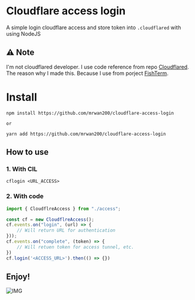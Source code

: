 # Cloudflare access login
A simple login cloudflare access and store token into `.cloudflared` with using NodeJS

## ⚠️ Note
I'm not cloudflared developer. I use code reference from repo [Cloudflared](https://github.com/cloudflare/cloudflared). The reason why I made this. Because I use from porject [FishTerm](https://github.com/mrwan200/fishterm).
# Install
```
npm install https://github.com/mrwan200/cloudflare-access-login

or 

yarn add https://github.com/mrwan200/cloudflare-access-login
```


## How to use 
### 1. With CIL
```
cflogin <URL_ACCESS>
```

### 2. With code
```js
import { CloudflreAccess } from "./access";

const cf = new CloudflreAccess();
cf.events.on("login", (url) => {
    // Will return URL for authentication
}));
cf.events.on("complete", (token) => {
    // Will retuen token for access tunnel, etc.
})
cf.login('<ACCESS_URL>').then(() => {})
```

## Enjoy!
![IMG](https://media.tenor.com/tOQwllZ8ixwAAAAd/nahida-genshin-impact.gif)